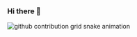### Hi there 👋

<picture>
  <source media="(prefers-color-scheme: dark)" srcset="https://raw.githubusercontent.com/isyuricunha/isyuricunha/output/github-contribution-grid-snake-dark.svg">
  <source media="(prefers-color-scheme: light)" srcset="https://raw.githubusercontent.com/isyuricunha/isyuricunha/output/github-contribution-grid-snake.svg">
  <img alt="github contribution grid snake animation" src="https://raw.githubusercontent.com/isyuricunha/isyuricunha/output/github-contribution-grid-snake.svg">
</picture>

